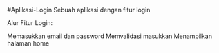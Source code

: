 #Aplikasi-Login
Sebuah aplikasi dengan fitur login

Alur Fitur Login:

Memasukkan email dan password
Memvalidasi masukkan
Menampilkan halaman home
